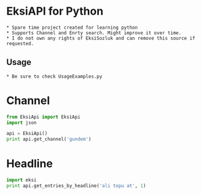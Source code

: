# EksiAPI for Python

    * Spare time project created for learning python
    * Supports Channel and Enrty search. Might improve it over time. 
    * I do not own any rights of EksiSozluk and can remove this source if requested.

## Usage

    * Be sure to check UsageExamples.py 

# Channel

```python
from EksiApi import EksiApi
import json

api = EksiApi()
print api.get_channel('gundem')
```

# Headline

```python
import eksi
print api.get_entries_by_headline('ali topu at', 1) 
```

